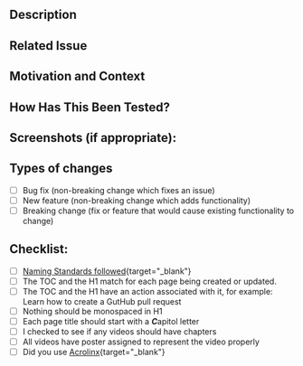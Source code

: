 <!--- Provide a general summary of your changes in the Title above -->

## Description

<!--- Describe your changes in detail -->

## Related Issue

<!--- This project only accepts pull requests related to open issues -->
<!--- If suggesting a new feature or change, please discuss it in an issue first -->
<!--- If fixing a bug, there should be an issue describing it with steps to reproduce -->
<!--- Please link to the issue here: -->

## Motivation and Context

<!--- Why is this change required? What problem does it solve? -->

## How Has This Been Tested?

<!--- Please describe in detail how you tested your changes. -->
<!--- Include details of your testing environment, and the tests you ran to -->
<!--- see how your change affects other areas of the code, etc. -->

## Screenshots (if appropriate):

## Types of changes

<!--- What types of changes does your code introduce? Put an `x` in all the boxes that apply: -->

- [ ] Bug fix (non-breaking change which fixes an issue)
- [ ] New feature (non-breaking change which adds functionality)
- [ ] Breaking change (fix or feature that would cause existing functionality to change)

## Checklist:


<!--- Go over all the following points, and put an `x` in all the boxes that apply. -->
<!--- If you're unsure about any of these, don't hesitate to ask. We're here to help! -->

- [ ] [Naming Standards followed]([https://opensource.adobe.com/cla.html](https://wiki.corp.adobe.com/display/DMSArchitecture/Naming+Standards)){target="_blank"}
- [ ] The TOC and the H1 match for each page being created or updated.
- [ ] The TOC and the H1 have an action associated with it, for example: Learn how to create a GutHub pull request
- [ ] Nothing should be monospaced in H1
- [ ] Each page title should start with a ***C***apitol letter
- [ ] I checked to see if any videos should have chapters
- [ ] All videos have poster assigned to represent the video properly
- [ ] Did you use [Acrolinx](https://experienceleague.corp.adobe.com/docs/authoring-guide-exl/using/style-guide/acrolinx.html){target="_blank"}
